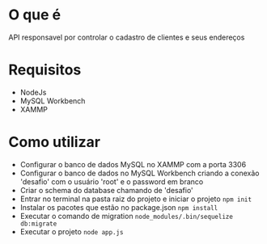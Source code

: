 # O que é
API responsavel por controlar o cadastro de clientes e seus endereços

# Requisitos
* NodeJs
* MySQL Workbench
* XAMMP

# Como utilizar
* Configurar o banco de dados MySQL no XAMMP com a porta 3306
* Configurar o banco de dados no MySQL Workbench criando a conexão 'desafio' com o usuário 'root' e o password em branco
* Criar o schema do database chamando de 'desafio'  
* Entrar no terminal na pasta raiz do projeto e iniciar o projeto
``` npm init ```
* Instalar os pacotes que estão no package.json
``` npm install ```
* Executar o comando de migration
``` node_modules/.bin/sequelize db:migrate ```
* Executar o projeto
``` node app.js ```
